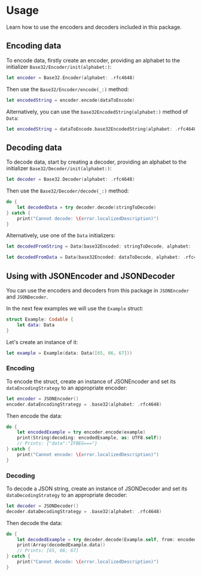 # Usage

Learn how to use the encoders and decoders included in this package.

## Encoding data
To encode data, firstly create an encoder, providing an alphabet
to the initializer ``Base32/Encoder/init(alphabet:)``:
```swift
let encoder = Base32.Encoder(alphabet: .rfc4648)
```

Then use the ``Base32/Encoder/encode(_:)`` method:
```swift
let encodedString = encoder.encode(dataToEncode)
```

Alternatively, you can use the `base32EncodedString(alphabet:)` method of `Data`:
```swift
let encodedString = dataToEncode.base32EncodedString(alphabet: .rfc4648)
```

## Decoding data
To decode data, start by creating a decoder, providing an alphabet
to the initializer ``Base32/Decoder/init(alphabet:)``:
```swift
let decoder = Base32.Decoder(alphabet: .rfc4648)
```

Then use the ``Base32/Decoder/decode(_:)`` method:
```swift
do {
    let decodedData = try decoder.decode(stringToDecode)
} catch {
    print("Cannot decode: \(error.localizedDescription)")
}
```

Alternatively, use one of the `Data` initializers:
```swift
let decodedFromString = Data(base32Encoded: stringToDecode, alphabet: .rfc4648)

let decodedFromData = Data(base32Encoded: dataToDecode, alphabet: .rfc4648)
```

## Using with JSONEncoder and JSONDecoder
You can use the encoders and decoders from this package in `JSONEncoder` and `JSONDecoder`.

In the next few examples we will use the `Example` struct:
```swift
struct Example: Codable {
    let data: Data
}
```

Let's create an instance of it:
```swift
let example = Example(data: Data([65, 66, 67]))
```

### Encoding
To encode the struct, create an instance of JSONEncoder and
set its `dataEncodingStrategy` to an appropriate encoder:
```swift
let encoder = JSONEncoder()
encoder.dataEncodingStrategy = .base32(alphabet: .rfc4648)
```

Then encode the data:
```swift
do {
    let encodedExample = try encoder.encode(example)
    print(String(decoding: encodedExample, as: UTF8.self))
    // Prints: {"data":"IFBEG==="}
} catch {
    print("Cannot encode: \(error.localizedDescription)")
}
```

### Decoding
To decode a JSON string, create an instance of JSONDecoder and
set its `dataDecodingStrategy` to an appropriate decoder:
```swift
let decoder = JSONDecoder()
decoder.dataDecodingStrategy = .base32(alphabet: .rfc4648)
```

Then decode the data:
```swift
do {
    let decodedExample = try decoder.decode(Example.self, from: encodedExample)
    print(Array(decodedExample.data))
    // Prints: [65, 66, 67]
} catch {
    print("Cannot decode: \(error.localizedDescription)")
}
```

